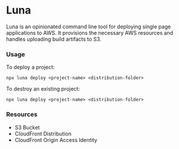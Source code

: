 # Luna
Luna is an opinionated command line tool for deploying single page applications to AWS. It provisions the necessary AWS resources and handles uploading build artifacts to S3.

### Usage
To deploy a project:
```
npx luna deploy <project-name> <distribution-folder>
```

To destroy an existing project: 
```
npx luna deploy <project-name> <distribution-folder>
```

### Resources
* S3 Bucket
* CloudFront Distribution
* CloudFront Origin Access Identity
